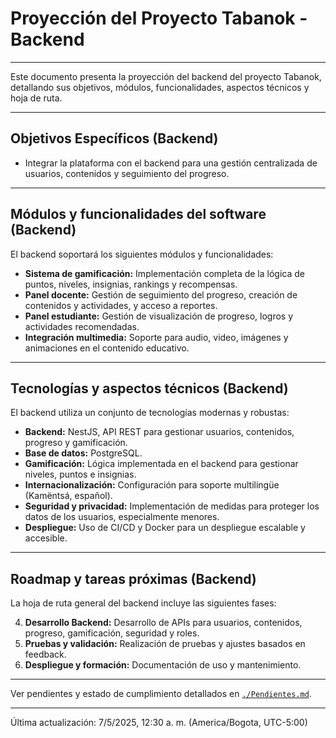 # Proyección del Proyecto Tabanok - Backend

---

Este documento presenta la proyección del backend del proyecto Tabanok, detallando sus objetivos, módulos, funcionalidades, aspectos técnicos y hoja de ruta.

---

## Objetivos Específicos (Backend)

*   Integrar la plataforma con el backend para una gestión centralizada de usuarios, contenidos y seguimiento del progreso.

---

## Módulos y funcionalidades del software (Backend)

El backend soportará los siguientes módulos y funcionalidades:

*   **Sistema de gamificación:** Implementación completa de la lógica de puntos, niveles, insignias, rankings y recompensas.
*   **Panel docente:** Gestión de seguimiento del progreso, creación de contenidos y actividades, y acceso a reportes.
*   **Panel estudiante:** Gestión de visualización de progreso, logros y actividades recomendadas.
*   **Integración multimedia:** Soporte para audio, video, imágenes y animaciones en el contenido educativo.

---

## Tecnologías y aspectos técnicos (Backend)

El backend utiliza un conjunto de tecnologías modernas y robustas:

*   **Backend:** NestJS, API REST para gestionar usuarios, contenidos, progreso y gamificación.
*   **Base de datos:** PostgreSQL.
*   **Gamificación:** Lógica implementada en el backend para gestionar niveles, puntos e insignias.
*   **Internacionalización:** Configuración para soporte multilingüe (Kamëntsá, español).
*   **Seguridad y privacidad:** Implementación de medidas para proteger los datos de los usuarios, especialmente menores.
*   **Despliegue:** Uso de CI/CD y Docker para un despliegue escalable y accesible.

---

## Roadmap y tareas próximas (Backend)

La hoja de ruta general del backend incluye las siguientes fases:

4.  **Desarrollo Backend:** Desarrollo de APIs para usuarios, contenidos, progreso, gamificación, seguridad y roles.
5.  **Pruebas y validación:** Realización de pruebas y ajustes basados en feedback.
6.  **Despliegue y formación:** Documentación de uso y mantenimiento.

---

Ver pendientes y estado de cumplimiento detallados en [`./Pendientes.md`](./Pendientes.md).

---

Última actualización: 7/5/2025, 12:30 a. m. (America/Bogota, UTC-5:00)
